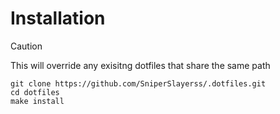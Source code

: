 # Installation
> [!CAUTION]
> This will override any exisitng dotfiles that share the same path

```
git clone https://github.com/SniperSlayerss/.dotfiles.git
cd dotfiles
make install
```
